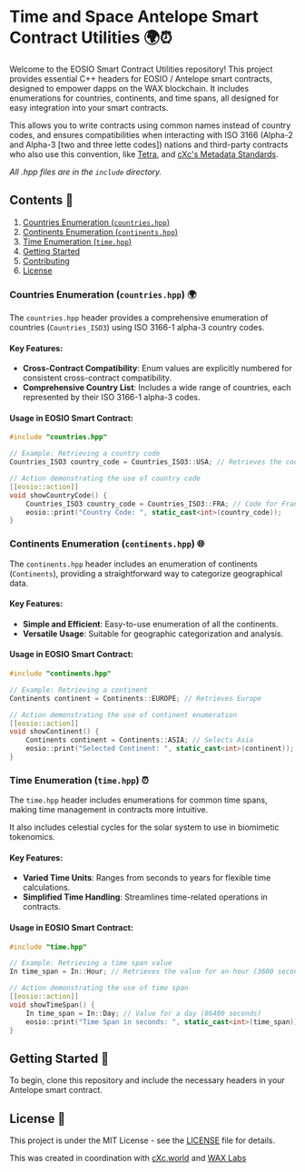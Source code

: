 # Time and Space Antelope Smart Contract Utilities 🌍⏰

Welcome to the EOSIO Smart Contract Utilities repository! This project provides essential C++ headers for EOSIO / Antelope smart contracts, designed to empower dapps on the WAX blockchain. It includes enumerations for countries, continents, and time spans, all designed for easy integration into your smart contracts.

This allows you to write contracts using common names instead of country codes, and ensures compatibilities when interacting with ISO 3166 (Alpha-2 and Alpha-3 [two and three lette codes]) nations and third-party contracts who also use this convention, like [Tetra](https://github.com/TetraGrids), and [cXc's Metadata Standards](https://github.com/currentxchange/WAX-NFT-Metadata-Standards).

*All .hpp files are in the `include` directory.*

## Contents 📁
1. [Countries Enumeration (`countries.hpp`)](#countries-enumeration)
2. [Continents Enumeration (`continents.hpp`)](#continents-enumeration)
3. [Time Enumeration (`time.hpp`)](#time-enumeration)
4. [Getting Started](#getting-started)
5. [Contributing](#contributing)
6. [License](#license)

### Countries Enumeration (`countries.hpp`) 🌍
The `countries.hpp` header provides a comprehensive enumeration of countries (`Countries_ISO3`) using ISO 3166-1 alpha-3 country codes.

#### Key Features:
- **Cross-Contract Compatibility**: Enum values are explicitly numbered for consistent cross-contract compatibility.
- **Comprehensive Country List**: Includes a wide range of countries, each represented by their ISO 3166-1 alpha-3 codes.

#### Usage in EOSIO Smart Contract:
```cpp
#include "countries.hpp"

// Example: Retrieving a country code
Countries_ISO3 country_code = Countries_ISO3::USA; // Retrieves the code for USA

// Action demonstrating the use of country code
[[eosio::action]]
void showCountryCode() {
    Countries_ISO3 country_code = Countries_ISO3::FRA; // Code for France
    eosio::print("Country Code: ", static_cast<int>(country_code));
}
```

### Continents Enumeration (`continents.hpp`) 🌐
The `continents.hpp` header includes an enumeration of continents (`Continents`), providing a straightforward way to categorize geographical data.

#### Key Features:
- **Simple and Efficient**: Easy-to-use enumeration of all the continents.
- **Versatile Usage**: Suitable for geographic categorization and analysis.

#### Usage in EOSIO Smart Contract:
```cpp
#include "continents.hpp"

// Example: Retrieving a continent
Continents continent = Continents::EUROPE; // Retrieves Europe

// Action demonstrating the use of continent enumeration
[[eosio::action]]
void showContinent() {
    Continents continent = Continents::ASIA; // Selects Asia
    eosio::print("Selected Continent: ", static_cast<int>(continent));
}
```

### Time Enumeration (`time.hpp`) ⏰
The `time.hpp` header includes enumerations for common time spans, making time management in contracts more intuitive.

It also includes celestial cycles for the solar system to use in biomimetic tokenomics.

#### Key Features:
- **Varied Time Units**: Ranges from seconds to years for flexible time calculations.
- **Simplified Time Handling**: Streamlines time-related operations in contracts.

#### Usage in EOSIO Smart Contract:
```cpp
#include "time.hpp"

// Example: Retrieving a time span value
In time_span = In::Hour; // Retrieves the value for an hour (3600 seconds)

// Action demonstrating the use of time span
[[eosio::action]]
void showTimeSpan() {
    In time_span = In::Day; // Value for a day (86400 seconds)
    eosio::print("Time Span in seconds: ", static_cast<int>(time_span));
}
```

## Getting Started 🚀
To begin, clone this repository and include the necessary headers in your Antelope smart contract.


## License 📜
This project is under the MIT License - see the [LICENSE](LICENSE.md) file for details.


This was created in coordination with [cXc.world](https://cxc.world) and [WAX Labs](https://labs.wax.io/proposals/84)